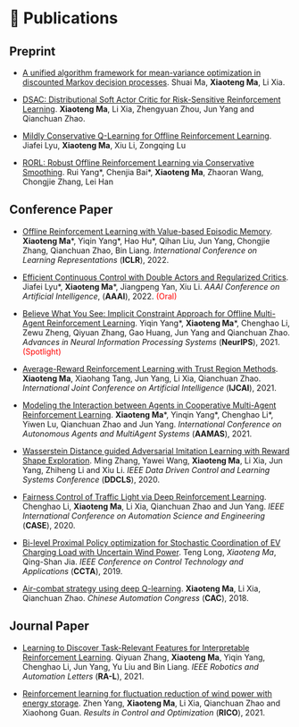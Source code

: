 # 📝 Publications 

## Preprint
- [A unified algorithm framework for mean-variance optimization in discounted Markov decision processes](https://arxiv.org/pdf/2201.05737.pdf). Shuai Ma, **Xiaoteng Ma**, Li Xia.

- [DSAC: Distributional Soft Actor Critic for Risk-Sensitive Reinforcement Learning](https://arxiv.org/pdf/2004.14547.pdf). **Xiaoteng Ma**, Li Xia, Zhengyuan Zhou, Jun Yang and Qianchuan Zhao.

- [Mildly Conservative Q-Learning for Offline Reinforcement Learning](https://arxiv.org/abs/2206.04745). Jiafei Lyu, **Xiaoteng Ma**, Xiu Li, Zongqing Lu

- [RORL: Robust Offline Reinforcement Learning via Conservative Smoothing](https://arxiv.org/pdf/2206.02829.pdf). Rui Yang\*, Chenjia Bai\*, **Xiaoteng Ma**, Zhaoran Wang, Chongjie Zhang, Lei Han

## Conference Paper
- [Offline Reinforcement Learning with Value-based Episodic Memory](https://arxiv.org/pdf/2110.09796.pdf). **Xiaoteng Ma**\*, Yiqin Yang\*, Hao Hu\*, Qihan Liu, Jun Yang, Chongjie Zhang, Qianchuan Zhao, Bin Liang. *International Conference on Learning Representations* (**ICLR**), 2022.

- [Efficient Continuous Control with Double Actors and Regularized Critics](https://arxiv.org/pdf/2106.03050.pdf). Jiafei Lyu\*, **Xiaoteng Ma**\*, Jiangpeng Yan, Xiu Li. *AAAI Conference on Artificial Intelligence*, (**AAAI**), 2022. <span style="color:red">(Oral)</span>

- [Believe What You See: Implicit Constraint Approach for Offline Multi-Agent Reinforcement Learning](https://arxiv.org/pdf/2106.03400.pdf). Yiqin Yang\*, **Xiaoteng Ma**\*, Chenghao Li, Zewu Zheng, Qiyuan Zhang, Gao Huang, Jun Yang and Qianchuan Zhao. *Advances in Neural Information
Processing Systems* (**NeurIPS**), 2021. <span style="color:red">(Spotlight)</span>

- [Average-Reward Reinforcement Learning with Trust Region Methods](https://arxiv.org/pdf/2106.03442.pdf). **Xiaoteng Ma**, Xiaohang Tang, Jun Yang, Li Xia, Qianchuan Zhao. *International Joint Conference on Artificial Intelligence* (**IJCAI**), 2021.

- [Modeling the Interaction between Agents in Cooperative Multi-Agent Reinforcement Learning](https://arxiv.org/pdf/2102.06042.pdf). **Xiaoteng Ma**\*, Yinqin Yang\*, Chenghao Li\*, Yiwen Lu, Qianchuan Zhao and Jun Yang. *International Conference on Autonomous Agents and MultiAgent Systems* (**AAMAS**), 2021.

- [Wasserstein Distance guided Adversarial Imitation Learning with Reward Shape Exploration](https://export.arxiv.org/pdf/2006.03503). Ming Zhang, Yawei Wang, **Xiaoteng Ma**, Li Xia, Jun Yang, Zhiheng Li and Xiu Li. *IEEE Data Driven Control and Learning Systems Conference* (**DDCLS**), 2020.

- [Fairness Control of Traffic Light via Deep Reinforcement Learning](https://ieeexplore.ieee.org/abstract/document/9216899). Chenghao Li, **Xiaoteng Ma**, Li Xia, Qianchuan Zhao and Jun Yang. *IEEE International Conference on Automation Science and Engineering* (**CASE**), 2020.

- [Bi-level Proximal Policy optimization for Stochastic Coordination of EV Charging Load with Uncertain Wind Power](https://ieeexplore.ieee.org/abstract/document/8920632). Teng Long, *Xiaoteng Ma*, Qing-Shan Jia. *IEEE Conference on Control Technology and Applications* (**CCTA**), 2019.

- [Air-combat strategy using deep Q-learning](https://ieeexplore.ieee.org/document/8623434). **Xiaoteng Ma**, Li Xia, Qianchuan Zhao. *Chinese Automation Congress* (**CAC**), 2018.

## Journal Paper
- [Learning to Discover Task-Relevant Features for Interpretable Reinforcement Learning](https://ieeexplore.ieee.org/abstract/document/9463791). Qiyuan Zhang, **Xiaoteng Ma**, Yiqin Yang, Chenghao Li, Jun Yang, Yu Liu and Bin Liang. *IEEE Robotics and Automation Letters* (**RA-L**), 2021.

- [Reinforcement learning for fluctuation reduction of wind power with energy storage](https://www.sciencedirect.com/science/article/pii/S2666720721000199). Zhen Yang, **Xiaoteng Ma**, Li Xia, Qianchuan Zhao and Xiaohong Guan. *Results in Control and Optimization* (**RICO**), 2021.